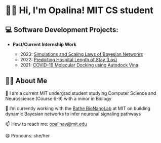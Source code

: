 <h1> 🙋‍♀️ Hi, I'm Opalina! MIT CS student

<h2> 💻 Software Development Projects:</h2>

- <b>Past/Current Internship Work</b>
 
  - 2023: [Simulations and Scaling Laws of Bayesian Networks](https://github.com/opalinav/Dynamic-Bayesian-Networks)
  - 2022: [Predicting Hospital Length of Stay (Los)](https://github.com/opalinav/LoS-predictive-model)
  - 2021: [COVID-19 Molecular Docking using Autodock Vina](https://github.com/opalinav/COVID-19_Molecular-Docking)
 

<h2> 👩‍💻 About Me</h2>
 <b></b>
 
🌱 I am a current MIT undergrad student studying Computer Science and Neuroscience (Course 6-9) with a minor in Biology

🔭 I’m currently working with the  [Bathe BioNanoLab](http://bathebionano.org/bathe-bionanolab-research/) at MIT on building dynamic Bayesian networks to infer neuronal signaling pathways 

📫 How to reach me: opalinav@mit.edu 

😄 Pronouns: she/her




